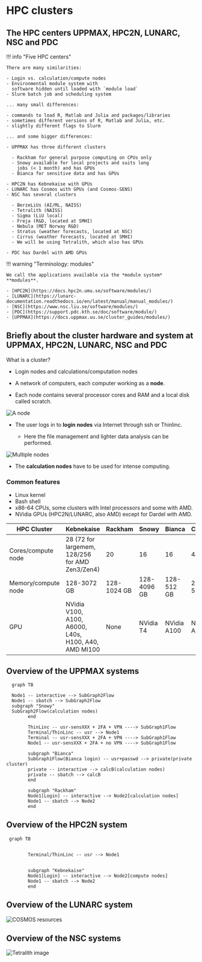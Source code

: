 # HPC clusters

## The HPC centers UPPMAX, HPC2N, LUNARC, NSC and PDC

!!! info "Five HPC centers"

    There are many similarities:

    - Login vs. calculation/compute nodes
    - Environmental module system with
      software hidden until loaded with `module load`
    - Slurm batch job and scheduling system

    ... many small differences:

    - commands to load R, Matlab and Julia and packages/libraries
    - sometimes different versions of R, Matlab and Julia, etc.
    - slightly different flags to Slurm

    ... and some bigger differences:

    - UPPMAX has three different clusters

      - Rackham for general purpose computing on CPUs only
      - Snowy available for local projects and suits long
        jobs (< 1 month) and has GPUs
      - Bianca for sensitive data and has GPUs

    - HPC2N has Kebnekaise with GPUs
    - LUNARC has Cosmos with GPUs (and Cosmos-SENS)
    - NSC has several clusters

      - BerzeLiUs (AI/ML, NAISS)
      - Tetralith (NAISS)
      - Sigma (LiU local)
      - Freja (R&D, located at SMHI)
      - Nebula (MET Norway R&D)
      - Stratus (weather forecasts, located at NSC)
      - Cirrus (weather forecasts, located at SMHI)
      - We will be using Tetralith, which also has GPUs

    - PDC has Dardel with AMD GPUs

!!! warning "Terminology: modules"

    We call the applications available via the *module system* **modules**.

    - [HPC2N](https://docs.hpc2n.umu.se/software/modules/)
    - [LUNARC](https://lunarc-documentation.readthedocs.io/en/latest/manual/manual_modules/)
    - [NSC](https://www.nsc.liu.se/software/modules/)
    - [PDC](https://support.pdc.kth.se/doc/software/module/)
    - [UPPMAX](https://docs.uppmax.uu.se/cluster_guides/modules/)

<!-- markdownlint-disable MD013 --><!-- Headers cannot be split up over lines, hence will break 80 characters per line -->

## Briefly about the cluster hardware and system at UPPMAX, HPC2N, LUNARC, NSC and PDC

<!-- markdownlint-enable MD013 -->


What is a cluster?

- Login nodes and calculations/computation nodes

- A network of computers, each computer working as a **node**.

- Each node contains several processor cores and RAM
  and a local disk called scratch.

![A node](img/node.png)

- The user logs in to **login nodes**  via Internet through ssh or Thinlinc.

    - Here the file management and lighter data analysis can be performed.

![Multiple nodes](img/nodes.png)

- The **calculation nodes** have to be used for intense computing.

### Common features

- Linux kernel
- Bash shell
- x86-64 CPUs, some clusters with Intel processors and some with AMD.
- NVidia GPUs (HPC2N/LUNARC, also AMD) except for Dardel with AMD.

<!-- markdownlint-disable MD013 --><!-- Tables cannot be split up over lines, hence will break 80 characters per line -->

HPC Cluster        |Kebnekaise                                          |Rackham|Snowy|Bianca|COSMOS|Tetralith|Dardel
-------------------|----------------------------------------------------|-------|-----|------|------|---------|------
Cores/compute node |28 (72 for largemem, 128/256 for AMD Zen3/Zen4)     |20|16|16|48|32|128
Memory/compute node|128-3072 GB                                         |128-1024 GB|128-4096 GB|128-512 GB|256-512 GB|96-384 GB|256-2048 GB
GPU                |NVidia V100, A100, A6000, L40s, H100, A40, AMD MI100|None       |NVidia T4  |NVidia A100|NVidia A100|NVidia T4|four AMD Instinct™ MI250X á 2 GCDs

<!-- markdownlint-enable MD013 -->

## Overview of the UPPMAX systems

```mermaid
  graph TB

  Node1 -- interactive --> SubGraph2Flow
  Node1 -- sbatch --> SubGraph2Flow
  subgraph "Snowy"
  SubGraph2Flow(calculation nodes)
        end

        ThinLinc -- usr-sensXXX + 2FA + VPN ----> SubGraph1Flow
        Terminal/ThinLinc -- usr --> Node1
        Terminal -- usr-sensXXX + 2FA + VPN ----> SubGraph1Flow
        Node1 -- usr-sensXXX + 2FA + no VPN ----> SubGraph1Flow

        subgraph "Bianca"
        SubGraph1Flow(Bianca login) -- usr+passwd --> private(private cluster)
        private -- interactive --> calcB(calculation nodes)
        private -- sbatch --> calcB
        end

        subgraph "Rackham"
        Node1[Login] -- interactive --> Node2[calculation nodes]
        Node1 -- sbatch --> Node2
        end
```

## Overview of the HPC2N system

```mermaid
 graph TB


        Terminal/ThinLinc -- usr --> Node1


        subgraph "Kebnekaise"
        Node1[Login] -- interactive --> Node2[compute nodes]
        Node1 -- sbatch --> Node2
        end
```

## Overview of the LUNARC system

![COSMOS resources](img/cosmos-resources.png)

## Overview of the NSC systems

![Tetralith image](img/mermaid-tetralith.png)
